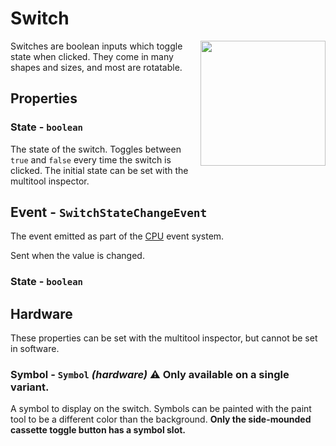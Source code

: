 # Switch

<img src="https://docs.retrogadgets.game/api/modules/Switch.png" width="200" align="right">

Switches are boolean inputs which toggle state when clicked. They come in many shapes and sizes, and most are rotatable.


## Properties

### State - `boolean`
The state of the switch. Toggles between `true` and `false` every time the switch is clicked. The initial state can be set with the multitool inspector.


## Event - `SwitchStateChangeEvent`
The event emitted as part of the [CPU](../misc/CPU.md) event system.

Sent when the value is changed.

### State - `boolean`


## Hardware
These properties can be set with the multitool inspector, but cannot be set in software.

### Symbol - `Symbol` *(hardware)* ⚠️ Only available on a single variant.
A symbol to display on the switch. Symbols can be painted with the paint tool to be a different color than the background. **Only the side-mounded cassette toggle button has a symbol slot.**